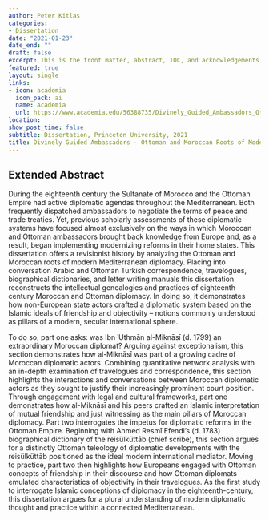 ```yaml
---
author: Peter Kitlas
categories:
- Dissertation
date: "2021-01-23"
date_end: ""
draft: false
excerpt: This is the front matter, abstract, TOC, and acknowledgements from my 2021 dissertation. It won the Princeton Near Eastern Studies Department's Bayard and Cleveland Dodge Memorial Prize for best Phd dissertation.
featured: true
layout: single
links:
- icon: academia
  icon_pack: ai
  name: Academia
  url: https://www.academia.edu/56388735/Divinely_Guided_Ambassadors_Ottoman_and_Moroccan_Roots_of_Modern_Diplomacy_in_the_Eighteenth_Century_Mediterranean
location: 
show_post_time: false
subtitle: Dissertation, Princeton University, 2021
title: Divinely Guided Ambassadors - Ottoman and Moroccan Roots of Modern Diplomacy in the Eighteenth-Century Mediterranean
---
```


## Extended Abstract

During the eighteenth century the Sultanate of Morocco and the Ottoman Empire had active diplomatic agendas throughout the Mediterranean. Both frequently dispatched ambassadors to negotiate the terms of peace and trade treaties. Yet, previous scholarly assessments of these diplomatic systems have focused almost exclusively on the ways in which Moroccan and Ottoman ambassadors brought back knowledge from Europe and, as a result, began implementing modernizing reforms in their home states. This dissertation offers a revisionist history by analyzing the Ottoman and Moroccan roots of modern Mediterranean diplomacy. Placing into conversation Arabic and Ottoman Turkish correspondence, travelogues, biographical dictionaries, and letter writing manuals this dissertation reconstructs the intellectual genealogies and practices of eighteenth-century Moroccan and Ottoman diplomacy. In doing so, it demonstrates how non-European state actors crafted a diplomatic system based on the Islamic ideals of friendship and objectivity – notions commonly understood as pillars of a modern, secular international sphere.

To do so, part one asks: was Ibn ʿUthmān al-Miknāsī (d. 1799) an extraordinary Moroccan diplomat? Arguing against exceptionalism, this section demonstrates how al-Miknāsī was part of a growing cadre of Moroccan diplomatic actors. Combining quantitative network analysis with an in-depth examination of travelogues and correspondence, this section highlights the interactions and conversations between Moroccan diplomatic actors as they sought to justify their increasingly prominent court position. Through engagement with legal and cultural frameworks, part one demonstrates how al-Miknāsī and his peers crafted an Islamic interpretation of mutual friendship and just witnessing as the main pillars of Moroccan diplomacy. Part two interrogates the impetus for diplomatic reforms in the Ottoman Empire. Beginning with Ahmed Resmī Efendi’s (d. 1783) biographical dictionary of the reisülküttāb (chief scribe), this section argues for a distinctly Ottoman teleology of diplomatic developments with the reisülküttāb positioned as the ideal modern international mediator. Moving to practice, part two then highlights how Europeans engaged with Ottoman concepts of friendship in their discourse and how Ottoman diplomats emulated characteristics of objectivity in their travelogues. As the first study to interrogate Islamic conceptions of diplomacy in the eighteenth-century, this dissertation argues for a plural understanding of modern diplomatic thought and practice within a connected Mediterranean.  

